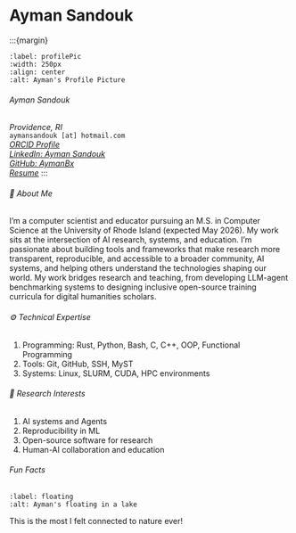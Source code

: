 # Ayman Sandouk

:::{margin}

```{image} ./img/BPP.jpg
:label: profilePic
:width: 250px
:align: center
:alt: Ayman's Profile Picture
```

###### Ayman Sandouk
*Providence, RI*  
`aymansandouk [at] hotmail.com`  
_[ORCID Profile](https://orcid.org/my-orcid?orcid=0009-0005-1231-0115)_  
_[LinkedIn: Ayman Sandouk](https://www.linkedin.com/in/ayman-sandouk/)_  
_[GitHub: AymanBx](https://www.github.com/AymanBx)_  
_[Resume](./resume_full.pdf)_
:::

###### 🧠 About Me

I’m a computer scientist and educator pursuing an M.S. in Computer Science at the University of Rhode Island (expected May 2026). My work sits at the intersection of AI research, systems, and education. I’m passionate about building tools and frameworks that make research more transparent, reproducible, and accessible to a broader community, AI systems, and helping others understand the technologies shaping our world. My work bridges research and teaching, from developing LLM-agent benchmarking systems to designing inclusive open-source training curricula for digital humanities scholars.

###### ⚙️ Technical Expertise

1. Programming: Rust, Python, Bash, C, C++, OOP, Functional Programming
1. Tools: Git, GitHub, SSH, MyST
1. Systems: Linux, SLURM, CUDA, HPC environments

###### 🧩 Research Interests

1. AI systems and Agents  
1. Reproducibility in ML
1. Open-source software for research
1. Human-AI collaboration and education

###### Fun Facts

```{image} ./img/float_river.png
:label: floating
:alt: Ayman's floating in a lake

```

This is the most I felt connected to nature ever!  